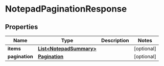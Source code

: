 # NotepadPaginationResponse

## Properties
Name | Type | Description | Notes
------------ | ------------- | ------------- | -------------
**items** | [**List&lt;NotepadSummary&gt;**](NotepadSummary.md) |  |  [optional]
**pagination** | [**Pagination**](Pagination.md) |  |  [optional]

